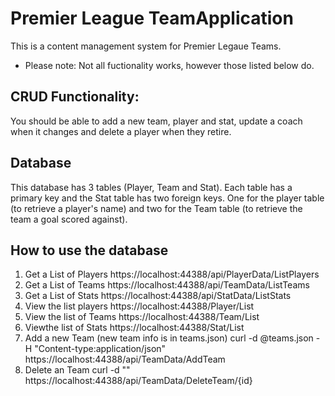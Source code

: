 # Premier League TeamApplication 
This is a content management system for Premier Legaue Teams.
- Please note: Not all fuctionality works, however those listed below do.

## CRUD Functionality:
You should be able to add a new team, player and stat, update a coach when it changes and delete a player when they retire. 

## Database
This database has 3 tables (Player, Team and Stat). Each table has a primary key and the Stat table has two foreign keys. One for the player table (to retrieve a player's name) and two for the Team table (to retrieve the team a goal scored against).

## How to use the database
 1. Get a List of Players  https://localhost:44388/api/PlayerData/ListPlayers
 2. Get a List of Teams  https://localhost:44388/api/TeamData/ListTeams
 3. Get a List of Stats  https://localhost:44388/api/StatData/ListStats
 4. View the list players https://localhost:44388/Player/List
 5. View the list of Teams https://localhost:44388/Team/List
 6. Viewthe list of Stats https://localhost:44388/Stat/List
 7. Add a new Team (new team info is in teams.json) curl -d @teams.json -H "Content-type:application/json" https://localhost:44388/api/TeamData/AddTeam
 8. Delete an Team curl -d "" https://localhost:44388/api/TeamData/DeleteTeam/{id}





